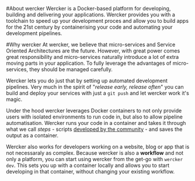 #About wercker
Wercker is a Docker-based platform for developing, building and
delivering your applications.  Wercker provides you with a toolchain to speed up
your development proces and allow you to build apps for the 21st century by
containerising your code and automating your development pipelines.

#Why wercker
At wercker, we believe that micro-services and Service Oriented
Architectures are the future. However, with great power comes great
responsibility and micro-services naturally introduce a lot of extra moving
parts in your application. To fully leverage the advantages of micro-services,
they should be managed carefully.

Wercker lets you do just that by setting up automated development pipelines.
Very much in the spirit of "_release early, release often_" you can
build and deploy your services with just a `git push` and let wercker work it's
magic. 

Under the hood wercker leverages Docker containers to not only provide users
with isolated environments to run code in, but also to allow pipeline
automatisation. Wercker runs your code in a container and takes it through what
we call _steps_ - scripts [developed by the community](https://app.wercker.com/#explore) - and saves the
output as a container.

Wercker also works for developers working on a website, blog or app that is not
necessaraly as complex. Because wercker is also a **workflow** and not only a
platform, you can start using wercker from the get-go with `wercker dev`. This
sets you up with a container locally and allows you to start developing in that
container, without changing your existing workflow. 

